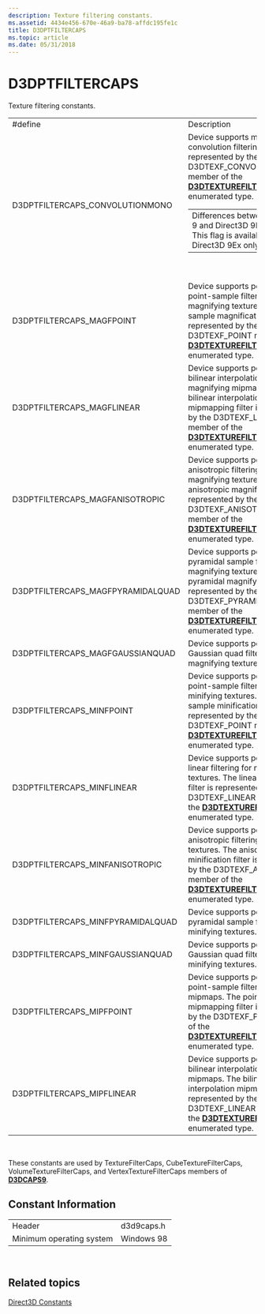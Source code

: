 ```yaml
---
description: Texture filtering constants.
ms.assetid: 4434e456-670e-46a9-ba78-affdc195fe1c
title: D3DPTFILTERCAPS
ms.topic: article
ms.date: 05/31/2018
---
```


# D3DPTFILTERCAPS

Texture filtering constants.



<table>
<colgroup>
<col style="width: 50%" />
<col style="width: 50%" />
</colgroup>
<tbody>
<tr class="odd">
<td>#define</td>
<td>Description</td>
</tr>
<tr class="even">
<td>D3DPTFILTERCAPS_CONVOLUTIONMONO</td>
<td>Device supports monochrome convolution filtering. This filter is represented by the D3DTEXF_CONVOLUTIONMONO member of the <a href="/windows/desktop/direct3d9/d3dtexturefiltertype"><strong>D3DTEXTUREFILTERTYPE</strong></a> enumerated type. 
<table>
<tbody>
<tr class="odd">
<td>Differences between Direct3D 9 and Direct3D 9Ex:<br/> This flag is available in Direct3D 9Ex only.<br/></td>
</tr>
</tbody>
</table>

<p> </p></td>
</tr>
<tr class="odd">
<td>D3DPTFILTERCAPS_MAGFPOINT</td>
<td>Device supports per-stage point-sample filtering for magnifying textures. The point-sample magnification filter is represented by the D3DTEXF_POINT member of the <a href="/windows/desktop/direct3d9/d3dtexturefiltertype"><strong>D3DTEXTUREFILTERTYPE</strong></a> enumerated type.</td>
</tr>
<tr class="even">
<td>D3DPTFILTERCAPS_MAGFLINEAR</td>
<td>Device supports per-stage bilinear interpolation filtering for magnifying mipmaps. The bilinear interpolation mipmapping filter is represented by the D3DTEXF_LINEAR member of the <a href="/windows/desktop/direct3d9/d3dtexturefiltertype"><strong>D3DTEXTUREFILTERTYPE</strong></a> enumerated type.</td>
</tr>
<tr class="odd">
<td>D3DPTFILTERCAPS_MAGFANISOTROPIC</td>
<td>Device supports per-stage anisotropic filtering for magnifying textures. The anisotropic magnification filter is represented by the D3DTEXF_ANISOTROPIC member of the <a href="/windows/desktop/direct3d9/d3dtexturefiltertype"><strong>D3DTEXTUREFILTERTYPE</strong></a> enumerated type.</td>
</tr>
<tr class="even">
<td>D3DPTFILTERCAPS_MAGFPYRAMIDALQUAD</td>
<td>Device supports per-stage pyramidal sample filtering for magnifying textures. The pyramidal magnifying filter is represented by the D3DTEXF_PYRAMIDALQUAD member of the <a href="/windows/desktop/direct3d9/d3dtexturefiltertype"><strong>D3DTEXTUREFILTERTYPE</strong></a> enumerated type.</td>
</tr>
<tr class="odd">
<td>D3DPTFILTERCAPS_MAGFGAUSSIANQUAD</td>
<td>Device supports per-stage Gaussian quad filtering for magnifying textures.</td>
</tr>
<tr class="even">
<td>D3DPTFILTERCAPS_MINFPOINT</td>
<td>Device supports per-stage point-sample filtering for minifying textures. The point-sample minification filter is represented by the D3DTEXF_POINT member of the <a href="/windows/desktop/direct3d9/d3dtexturefiltertype"><strong>D3DTEXTUREFILTERTYPE</strong></a> enumerated type.</td>
</tr>
<tr class="odd">
<td>D3DPTFILTERCAPS_MINFLINEAR</td>
<td>Device supports per-stage linear filtering for minifying textures. The linear minification filter is represented by the D3DTEXF_LINEAR member of the <a href="/windows/desktop/direct3d9/d3dtexturefiltertype"><strong>D3DTEXTUREFILTERTYPE</strong></a> enumerated type.</td>
</tr>
<tr class="even">
<td>D3DPTFILTERCAPS_MINFANISOTROPIC</td>
<td>Device supports per-stage anisotropic filtering for minifying textures. The anisotropic minification filter is represented by the D3DTEXF_ANISOTROPIC member of the <a href="/windows/desktop/direct3d9/d3dtexturefiltertype"><strong>D3DTEXTUREFILTERTYPE</strong></a> enumerated type.</td>
</tr>
<tr class="odd">
<td>D3DPTFILTERCAPS_MINFPYRAMIDALQUAD</td>
<td>Device supports per-stage pyramidal sample filtering for minifying textures.</td>
</tr>
<tr class="even">
<td>D3DPTFILTERCAPS_MINFGAUSSIANQUAD</td>
<td>Device supports per-stage Gaussian quad filtering for minifying textures.</td>
</tr>
<tr class="odd">
<td>D3DPTFILTERCAPS_MIPFPOINT</td>
<td>Device supports per-stage point-sample filtering for mipmaps. The point-sample mipmapping filter is represented by the D3DTEXF_POINT member of the <a href="/windows/desktop/direct3d9/d3dtexturefiltertype"><strong>D3DTEXTUREFILTERTYPE</strong></a> enumerated type.</td>
</tr>
<tr class="even">
<td>D3DPTFILTERCAPS_MIPFLINEAR</td>
<td>Device supports per-stage bilinear interpolation filtering for mipmaps. The bilinear interpolation mipmapping filter is represented by the D3DTEXF_LINEAR member of the <a href="/windows/desktop/direct3d9/d3dtexturefiltertype"><strong>D3DTEXTUREFILTERTYPE</strong></a> enumerated type.</td>
</tr>
</tbody>
</table>



 

These constants are used by TextureFilterCaps, CubeTextureFilterCaps, VolumeTextureFilterCaps, and VertexTextureFilterCaps members of [**D3DCAPS9**](/windows/desktop/api/D3D9Caps/ns-d3d9caps-d3dcaps9).

## Constant Information



|                          |            |
|--------------------------|------------|
| Header                   | d3d9caps.h |
| Minimum operating system | Windows 98 |



 

## Related topics

<dl> <dt>

[Direct3D Constants](dx9-graphics-reference-d3d-constants.md)
</dt> </dl>

 

 
